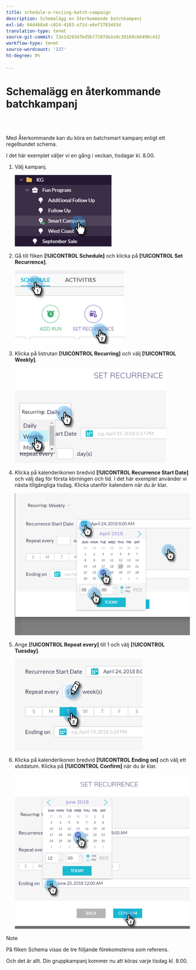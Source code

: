 ```yaml
---
title: schedule-a-reciing-batch-campaign
description: Schemalägg en återkommande batchkampanj
exl-id: 94d468a8-c024-4103-a71d-e6ef3783d43d
translation-type: tm+mt
source-git-commit: 72e1d29347bd5b77107da1e9c30169cb6490c432
workflow-type: tm+mt
source-wordcount: '137'
ht-degree: 0%

---
```


# Schemalägg en återkommande batchkampanj

<br> 

Med Återkommande kan du köra en batchsmart kampanj enligt ett regelbundet schema.

I det här exemplet väljer vi en gång i veckan, tisdagar kl. 8.00.

1. Välj kampanj.

   ![Bild ett](/help/sky/assets/smart-campaigns/schedule-a-recurring-batch-campaign/schedule-a-recurring-batch-campaign-1.png)

1. Gå till fliken **[!UICONTROL Schedule]** och klicka på **[!UICONTROL Set Recurrence]**.

   ![Bild två](/help/sky/assets/smart-campaigns/schedule-a-recurring-batch-campaign/schedule-a-recurring-batch-campaign-2.png)

1. Klicka på listrutan **[!UICONTROL Recurring]** och välj **[!UICONTROL Weekly]**.

   ![Bild tre](/help/sky/assets/smart-campaigns/schedule-a-recurring-batch-campaign/schedule-a-recurring-batch-campaign-3.png)

1. Klicka på kalenderikonen bredvid **[!UICONTROL Recurrence Start Date]** och välj dag för första körningen och tid. I det här exemplet använder vi nästa tillgängliga tisdag. Klicka utanför kalendern när du är klar.

   ![Bild fyra](/help/sky/assets/smart-campaigns/schedule-a-recurring-batch-campaign/schedule-a-recurring-batch-campaign-4.png)

1. Ange **[!UICONTROL Repeat every]** till 1 och välj **[!UICONTROL Tuesday]**.

   ![Bild fem](/help/sky/assets/smart-campaigns/schedule-a-recurring-batch-campaign/schedule-a-recurring-batch-campaign-5.png)

1. Klicka på kalenderikonen bredvid **[!UICONTROL Ending on]** och välj ett slutdatum. Klicka på **[!UICONTROL Confirm]** när du är klar.

   ![Bild sex](/help/sky/assets/smart-campaigns/schedule-a-recurring-batch-campaign/schedule-a-recurring-batch-campaign-6.png)

>[!NOTE]
>
>På fliken Schema visas de tre följande förekomsterna som referens.

Och det är allt. Din gruppkampanj kommer nu att köras varje tisdag kl. 8.00.
